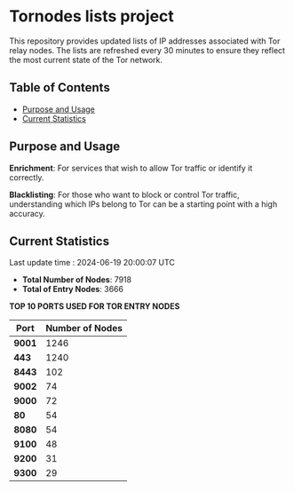 # Tornodes lists project

This repository provides updated lists of IP addresses associated with Tor relay nodes. The lists are refreshed every 30 minutes to ensure they reflect the most current state of the Tor network.

## Table of Contents

- [Purpose and Usage](#purpose-and-usage)
- [Current Statistics](#current-statistics)


## Purpose and Usage

**Enrichment**: For services that wish to allow Tor traffic or identify it correctly.

**Blacklisting**: For those who want to block or control Tor traffic, understanding which IPs belong to Tor can be a starting point with a high accuracy.

## Current Statistics

Last update time : 2024-06-19 20:00:07 UTC

- **Total Number of Nodes**: 7918
- **Total of Entry Nodes**: 3666

**TOP 10 PORTS USED FOR TOR ENTRY NODES**

| **Port** | **Number of Nodes** |
|------|-----------------|
| **9001**   | 1246  |
| **443**   | 1240  |
| **8443**   | 102  |
| **9002**   | 74  |
| **9000**   | 72  |
| **80**   | 54  |
| **8080**   | 54  |
| **9100**   | 48  |
| **9200**   | 31  |
| **9300**   | 29  |

